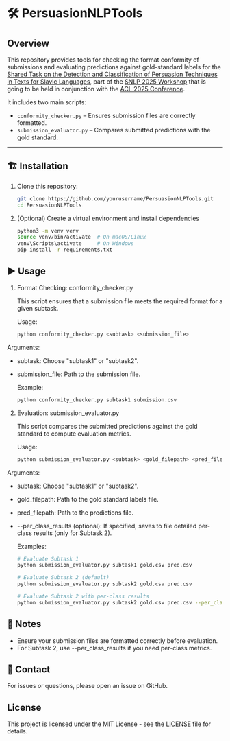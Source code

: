 # 🛠️ PersuasionNLPTools

## Overview  
This repository provides tools for checking the format conformity of submissions and evaluating predictions against gold-standard labels for the [Shared Task on the Detection and Classification of Persuasion Techniques in Texts for Slavic Languages](https://bsnlp.cs.helsinki.fi/shared-task.html), part of the [SNLP 2025 Workshop](https://bsnlp.cs.helsinki.fi/index.html) that is going to be held in conjunction with the [ACL 2025 Conference](https://2025.aclweb.org/).


It includes two main scripts:
- `conformity_checker.py` – Ensures submission files are correctly formatted.
- `submission_evaluator.py` – Compares submitted predictions with the gold standard.

---

## 🏗️ Installation

1. Clone this repository:  
   ```bash
   git clone https://github.com/yourusername/PersuasionNLPTools.git
   cd PersuasionNLPTools

2. (Optional) Create a virtual environment and install dependencies
    ```bash
    python3 -m venv venv
    source venv/bin/activate  # On macOS/Linux
    venv\Scripts\activate     # On Windows
    pip install -r requirements.txt


## ▶️ Usage

1. Format Checking: conformity_checker.py

    This script ensures that a submission file meets the required format for a given subtask.

    Usage:
    ```bash
    python conformity_checker.py <subtask> <submission_file>

Arguments:
* subtask: Choose "subtask1" or "subtask2".
* submission_file: Path to the submission file.

    Example:
    ```bash
    python conformity_checker.py subtask1 submission.csv

    
2. Evaluation: submission_evaluator.py

    This script compares the submitted predictions against the gold standard to compute evaluation metrics.
    
    Usage:
    ```bash
    python submission_evaluator.py <subtask> <gold_filepath> <pred_filepath> [--per_class_results]

Arguments:
* subtask: Choose "subtask1" or "subtask2".
* gold_filepath: Path to the gold standard labels file.
* pred_filepath: Path to the predictions file.
* --per_class_results (optional): If specified, saves to file detailed per-class results (only for Subtask 2).

    Examples:
    ```bash
    # Evaluate Subtask 1
    python submission_evaluator.py subtask1 gold.csv pred.csv

    # Evaluate Subtask 2 (default)
    python submission_evaluator.py subtask2 gold.csv pred.csv

    # Evaluate Subtask 2 with per-class results
    python submission_evaluator.py subtask2 gold.csv pred.csv --per_class_results


## 📌 Notes

* Ensure your submission files are formatted correctly before evaluation.
* For Subtask 2, use --per_class_results if you need per-class metrics.


## 📩 Contact

For issues or questions, please open an issue on GitHub.

## License

This project is licensed under the MIT License - see the [LICENSE](https://github.com/jacxhanx/PersuasionNLPTools/blob/main/LICENSE) file for details.